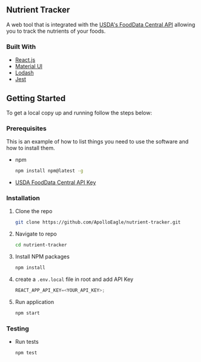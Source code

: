 <!-- ABOUT THE PROJECT -->

## Nutrient Tracker

A web tool that is integrated with the [USDA's FoodData Central API](https://fdc.nal.usda.gov/) allowing you to track the nutrients of your foods.

### Built With

- [React.js](https://reactjs.org/)
- [Material UI](https://mui.com/)
- [Lodash](https://lodash.com/)
- [Jest](https://jestjs.io/)

<!-- GETTING STARTED -->

## Getting Started

To get a local copy up and running follow the steps below:

### Prerequisites

This is an example of how to list things you need to use the software and how to install them.

- npm
  ```sh
  npm install npm@latest -g
  ```
- [USDA FoodData Central API Key](https://fdc.nal.usda.gov/api-key-signup.html)

### Installation

1. Clone the repo
   ```sh
   git clone https://github.com/ApolloEagle/nutrient-tracker.git
   ```
2. Navigate to repo
   ```sh
   cd nutrient-tracker
   ```
3. Install NPM packages
   ```sh
   npm install
   ```
4. create a `.env.local` file in root and add API Key
   ```js
   REACT_APP_API_KEY=<YOUR_API_KEY>;
   ```
5. Run application
   ```sh
   npm start
   ```

### Testing

- Run tests
  ```sh
  npm test
  ```
